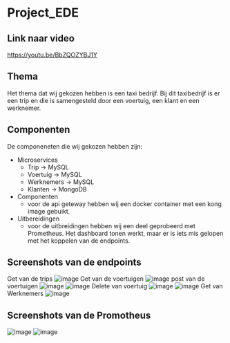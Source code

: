 # Project_EDE

## Link naar video
https://youtu.be/BbZQOZYBJ1Y 
## Thema
Het thema dat wij gekozen hebben is een taxi bedrijf. Bij dit taxibedrijf is er een trip en die is samengesteld door een voertuig, een klant en een werknemer.
## Componenten
De componeneten die wij gekozen hebben zijn:
- Microservices
  - Trip -> MySQL
  - Voertuig -> MySQL
  - Werknemers -> MySQL
  - Klanten -> MongoDB
- Componenten
    - voor de api geteway hebben wij een docker container met een kong image gebuikt.
- Uitbereidingen
  - voor de uitbreidingen hebben wij een deel geprobeerd met Prometheus. Het dashboard tonen werkt, maar er is iets mis gelopen met het koppelen van de endpoints.

## Screenshots van de endpoints
Get van de trips
![image](https://github.com/JoppeDierckx/Project_EDE/assets/91063001/03df8daf-426a-4013-b808-2b77ed77d489)
Get van de voertuigen
![image](https://github.com/JoppeDierckx/Project_EDE/assets/91063001/9e103398-4338-483d-886c-8e70962bf64b)
post van de voertuigen
![image](https://github.com/JoppeDierckx/Project_EDE/assets/91063001/271a239f-a589-45dc-8036-87f41503b21c)
![image](https://github.com/JoppeDierckx/Project_EDE/assets/91063001/eb4a403e-e19a-41a7-bef2-15c6a5890c9e)
Delete van voertuig
![image](https://github.com/JoppeDierckx/Project_EDE/assets/91063001/e7e24134-eb27-4737-abb0-dad678151165)
![image](https://github.com/JoppeDierckx/Project_EDE/assets/91063001/72e1511b-3e1e-4b72-b252-23abad1e1164)
Get van Werknemers
![image](https://github.com/JoppeDierckx/Project_EDE/assets/91063001/01cfee31-357c-4276-b5cd-bdead6c452bb)
## Screenshots van de Promotheus
![image](https://github.com/JoppeDierckx/Project_EDE/assets/91062604/73a113ec-60d2-4d6d-8351-5116d43b0ad1)
![image](https://github.com/JoppeDierckx/Project_EDE/assets/91062604/935d0783-26d1-4e56-b1f2-19eefe91374e)

